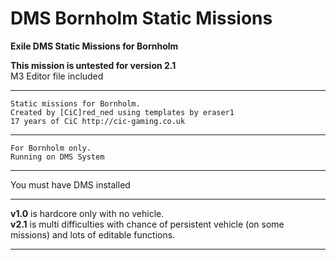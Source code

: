 # DMS Bornholm Static Missions
<b>Exile DMS Static Missions for Bornholm</b><br>

<b>This mission is untested for version 2.1</b><br>
M3 Editor file included<br>

*******************************************************
	Static missions for Bornholm.
	Created by [CiC]red_ned using templates by eraser1 
	17 years of CiC http://cic-gaming.co.uk
*******************************************************
	For Bornholm only.
	Running on DMS System
*******************************************************
You must have DMS installed<br>

*******************************************************
<b>v1.0</b> is hardcore only with no vehicle.<br>
<b>v2.1</b> is multi difficulties with chance of persistent vehicle (on some missions) and lots of editable functions.
*******************************************************